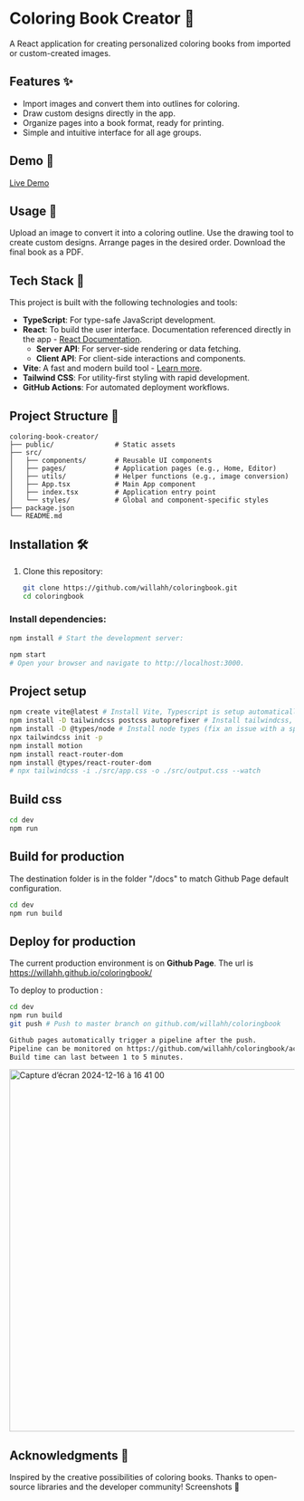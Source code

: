 # Coloring Book Creator 🎨

A React application for creating personalized coloring books from imported or custom-created images.

## Features ✨
- Import images and convert them into outlines for coloring.
- Draw custom designs directly in the app.
- Organize pages into a book format, ready for printing.
- Simple and intuitive interface for all age groups.

## Demo 🚀
[Live Demo](https://willahh.github.io/coloringbook/)


## Usage 📖
Upload an image to convert it into a coloring outline.
Use the drawing tool to create custom designs.
Arrange pages in the desired order.
Download the final book as a PDF.


## Tech Stack 🧰
This project is built with the following technologies and tools:

- **TypeScript**: For type-safe JavaScript development.  
- **React**: To build the user interface. Documentation referenced directly in the app - [React Documentation](https://react.dev/reference/react).  
  - **Server API**: For server-side rendering or data fetching.  
  - **Client API**: For client-side interactions and components.  
- **Vite**: A fast and modern build tool - [Learn more](https://vite.dev/).  
- **Tailwind CSS**: For utility-first styling with rapid development.  
- **GitHub Actions**: For automated deployment workflows.  


## Project Structure 📂
```
coloring-book-creator/
├── public/               # Static assets
├── src/
│   ├── components/       # Reusable UI components
│   ├── pages/            # Application pages (e.g., Home, Editor)
│   ├── utils/            # Helper functions (e.g., image conversion)
│   ├── App.tsx           # Main App component
│   ├── index.tsx         # Application entry point
│   └── styles/           # Global and component-specific styles
├── package.json
└── README.md
```


## Installation 🛠️

1. Clone this repository:
   ```bash
   git clone https://github.com/willahh/coloringbook.git
   cd coloringbook


### Install dependencies:
```bash
npm install # Start the development server:
```

```bash
npm start
# Open your browser and navigate to http://localhost:3000.
```

## Project setup
```sh
npm create vite@latest # Install Vite, Typescript is setup automatically (config files)
npm install -D tailwindcss postcss autoprefixer # Install tailwindcss, postcss and autoprefixer
npm install -D @types/node # Install node types (fix an issue with a specific vite.config.ts)
npx tailwindcss init -p
npm install motion
npm install react-router-dom
npm install @types/react-router-dom
# npx tailwindcss -i ./src/app.css -o ./src/output.css --watch
```

## Build css
```sh
cd dev
npm run 
```

## Build for production
The destination folder is in the folder "/docs" to match Github Page default configuration.

```sh
cd dev
npm run build 
```

## Deploy for production
The current production environment is on **Github Page**.
The url is https://willahh.github.io/coloringbook/

To deploy to production : 
```sh
cd dev
npm run build
git push # Push to master branch on github.com/willahh/coloringbook

Github pages automatically trigger a pipeline after the push.
Pipeline can be monitored on https://github.com/willahh/coloringbook/actions.
Build time can last between 1 to 5 minutes.
```
<img width="640" alt="Capture d’écran 2024-12-16 à 16 41 00" src="https://github.com/user-attachments/assets/022c7bc0-f695-4ee5-909e-84bbd9119448" />



## Acknowledgments 🙏
Inspired by the creative possibilities of coloring books.
Thanks to open-source libraries and the developer community!
Screenshots 📸

